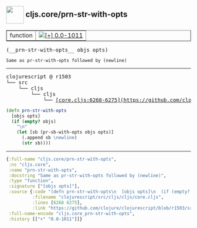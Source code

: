 ## <img width="48px" valign="middle" src="http://i.imgur.com/Hi20huC.png"> cljs.core/prn-str-with-opts

 <table border="1">
<tr>
<td>function</td>
<td><a href="https://github.com/cljsinfo/api-refs/tree/0.0-1011"><img valign="middle" alt="[+] 0.0-1011" src="https://img.shields.io/badge/+-0.0--1011-lightgrey.svg"></a> </td>
</tr>
</table>

 <samp>
(__prn-str-with-opts__ objs opts)<br>
</samp>

```
Same as pr-str-with-opts followed by (newline)
```

---

 <pre>
clojurescript @ r1503
└── src
    └── cljs
        └── cljs
            └── <ins>[core.cljs:6268-6275](https://github.com/clojure/clojurescript/blob/r1503/src/cljs/cljs/core.cljs#L6268-L6275)</ins>
</pre>

```clj
(defn prn-str-with-opts
  [objs opts]
  (if (empty? objs)
    "\n"
    (let [sb (pr-sb-with-opts objs opts)]
      (.append sb \newline)
      (str sb))))
```


---

```clj
{:full-name "cljs.core/prn-str-with-opts",
 :ns "cljs.core",
 :name "prn-str-with-opts",
 :docstring "Same as pr-str-with-opts followed by (newline)",
 :type "function",
 :signature ["[objs opts]"],
 :source {:code "(defn prn-str-with-opts\n  [objs opts]\n  (if (empty? objs)\n    \"\\n\"\n    (let [sb (pr-sb-with-opts objs opts)]\n      (.append sb \\newline)\n      (str sb))))",
          :filename "clojurescript/src/cljs/cljs/core.cljs",
          :lines [6268 6275],
          :link "https://github.com/clojure/clojurescript/blob/r1503/src/cljs/cljs/core.cljs#L6268-L6275"},
 :full-name-encode "cljs.core_prn-str-with-opts",
 :history [["+" "0.0-1011"]]}

```
